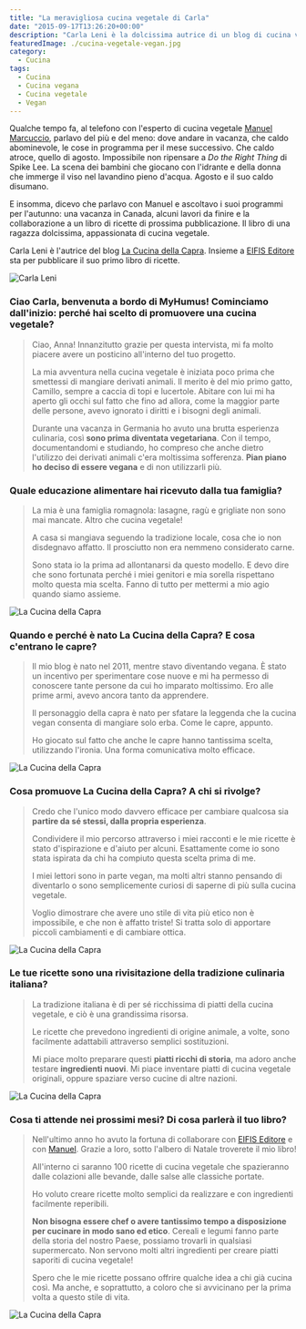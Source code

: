 ```yaml
---
title: "La meravigliosa cucina vegetale di Carla"
date: "2015-09-17T13:26:20+00:00"
description: "Carla Leni è la dolcissima autrice di un blog di cucina vegetale: La Cucina della Capra. Ai suoi lettori, Carla propone solo ricette 100% cruelty-free."
featuredImage: ./cucina-vegetale-vegan.jpg
category:
  - Cucina
tags:
  - Cucina
  - Cucina vegana
  - Cucina vegetale
  - Vegan
---
```


Qualche tempo fa, al telefono con l'esperto di cucina vegetale [Manuel Marcuccio](http://www.unocookbook.com), parlavo del più e del meno: dove andare in vacanza, che caldo abominevole, le cose in programma per il mese successivo.
Che caldo atroce, quello di agosto. Impossibile non ripensare a _Do the Right Thing_ di Spike Lee. La scena dei bambini che giocano con l'idrante e della donna che immerge il viso nel lavandino pieno d'acqua.
Agosto e il suo caldo disumano.

E insomma, dicevo che parlavo con Manuel e ascoltavo i suoi programmi per l'autunno: una vacanza in Canada, alcuni lavori da finire e la collaborazione a un libro di ricette di prossima pubblicazione. Il libro di una ragazza dolcissima, appassionata di cucina vegetale.

Carla Leni è l'autrice del blog [La Cucina della Capra](https://lacucinadellacapra.wordpress.com). Insieme a [EIFIS Editore](http://www.eifis.it/e-store/public/) sta per pubblicare il suo primo libro di ricette.

![Carla Leni](./carla-leni.jpg)

### Ciao Carla, benvenuta a bordo di MyHumus! Cominciamo dall'inizio: perché hai scelto di promuovere una cucina vegetale?

> Ciao, Anna! Innanzitutto grazie per questa intervista, mi fa molto piacere avere un posticino all'interno del tuo progetto.
>
> La mia avventura nella cucina vegetale è iniziata poco prima che smettessi di mangiare derivati animali. Il merito è del mio primo gatto, Camillo, sempre a caccia di topi e lucertole. Abitare con lui mi ha aperto gli occhi sul fatto che fino ad allora, come la maggior parte delle persone, avevo ignorato i diritti e i bisogni degli animali.
>
> Durante una vacanza in Germania ho avuto una brutta esperienza culinaria, così **sono prima diventata vegetariana**. Con il tempo, documentandomi e studiando, ho compreso che anche dietro l'utilizzo dei derivati animali c'era moltissima sofferenza. **Pian piano ho deciso di essere vegana** e di non utilizzarli più.

### Quale educazione alimentare hai ricevuto dalla tua famiglia?

> La mia è una famiglia romagnola: lasagne, ragù e grigliate non sono mai mancate. Altro che cucina vegetale!
>
> A casa si mangiava seguendo la tradizione locale, cosa che io non disdegnavo affatto. Il prosciutto non era nemmeno considerato carne.
>
> Sono stata io la prima ad allontanarsi da questo modello. E devo dire che sono fortunata perché i miei genitori e mia sorella rispettano molto questa mia scelta. Fanno di tutto per mettermi a mio agio quando siamo assieme.

![La Cucina della Capra](./cucina-vegetale-vegan-1.jpg)

### Quando e perché è nato La Cucina della Capra? E cosa c'entrano le capre?

> Il mio blog è nato nel 2011, mentre stavo diventando vegana. È stato un incentivo per sperimentare cose nuove e mi ha permesso di conoscere tante persone da cui ho imparato moltissimo. Ero alle prime armi, avevo ancora tanto da apprendere.
>
> Il personaggio della capra è nato per sfatare la leggenda che la cucina vegan consenta di mangiare solo erba. Come le capre, appunto.
>
> Ho giocato sul fatto che anche le capre hanno tantissima scelta, utilizzando l'ironia. Una forma comunicativa molto efficace.

![La Cucina della Capra](./cucina-vegetale-vegan-2.jpg)

### Cosa promuove La Cucina della Capra? A chi si rivolge?

> Credo che l'unico modo davvero efficace per cambiare qualcosa sia **partire da sé stessi, dalla propria esperienza**.
>
> Condividere il mio percorso attraverso i miei racconti e le mie ricette è stato d'ispirazione e d'aiuto per alcuni. Esattamente come io sono stata ispirata da chi ha compiuto questa scelta prima di me.
>
> I miei lettori sono in parte vegan, ma molti altri stanno pensando di diventarlo o sono semplicemente curiosi di saperne di più sulla cucina vegetale.
>
> Voglio dimostrare che avere uno stile di vita più etico non è impossibile, e che non è affatto triste! Si tratta solo di apportare piccoli cambiamenti e di cambiare ottica.

![La Cucina della Capra](./cucina-vegetale-vegan-3.jpg)

### Le tue ricette sono una rivisitazione della tradizione culinaria italiana?

> La tradizione italiana è di per sé ricchissima di piatti della cucina vegetale, e ciò è una grandissima risorsa.
>
> Le ricette che prevedono ingredienti di origine animale, a volte, sono facilmente adattabili attraverso semplici sostituzioni.
>
> Mi piace molto preparare questi **piatti ricchi di storia**, ma adoro anche testare **ingredienti nuovi**. Mi piace inventare piatti di cucina vegetale originali, oppure spaziare verso cucine di altre nazioni.

![La Cucina della Capra](./cucina-vegetale-vegan-4.jpg)

### Cosa ti attende nei prossimi mesi? Di cosa parlerà il tuo libro?

> Nell'ultimo anno ho avuto la fortuna di collaborare con [EIFIS Editore](http://www.eifis.it/e-store/public/) e con [Manuel](http://www.unocookbook.com). Grazie a loro, sotto l'albero di Natale troverete il mio libro!
>
> All'interno ci saranno 100 ricette di cucina vegetale che spazieranno dalle colazioni alle bevande, dalle salse alle classiche portate.
>
> Ho voluto creare ricette molto semplici da realizzare e con ingredienti facilmente reperibili.
>
> **Non bisogna essere chef o avere tantissimo tempo a disposizione per cucinare in modo sano ed etico**. Cereali e legumi fanno parte della storia del nostro Paese, possiamo trovarli in qualsiasi supermercato. Non servono molti altri ingredienti per creare piatti saporiti di cucina vegetale!
>
> Spero che le mie ricette possano offrire qualche idea a chi già cucina così. Ma anche, e soprattutto, a coloro che si avvicinano per la prima volta a questo stile di vita.

![La Cucina della Capra](./cucina-vegetale-vegan-5.jpg)
